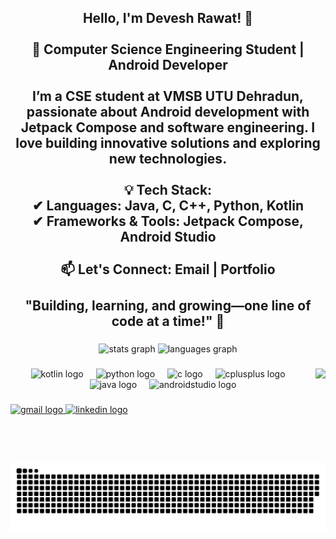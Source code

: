 <h2 align="center">Hello, I'm Devesh Rawat! 👋<br><br>🚀 Computer Science Engineering Student | Android Developer<br><br>I’m a CSE student at VMSB UTU Dehradun, passionate about Android development with Jetpack Compose and software engineering. I love building innovative solutions and exploring new technologies.<br><br>💡 Tech Stack:<br>✔ Languages: Java, C, C++, Python, Kotlin<br>✔ Frameworks & Tools: Jetpack Compose, Android Studio<br><br>📫 Let's Connect: Email | Portfolio<br><br>"Building, learning, and growing—one line of code at a time!" 🚀</h2>

###

<div align="center">
  <img src="https://github-readme-stats.vercel.app/api?username=devesh-rawat&hide_title=false&hide_rank=false&show_icons=true&include_all_commits=true&count_private=true&disable_animations=false&theme=dracula&locale=en&hide_border=false" height="150" alt="stats graph"  />
  <img src="https://github-readme-stats.vercel.app/api/top-langs?username=devesh-rawat&locale=en&hide_title=false&layout=compact&card_width=320&langs_count=5&theme=dracula&hide_border=false" height="150" alt="languages graph"  />
</div>

###

<img align="right" height="150" src="https://media.licdn.com/dms/image/v2/D4D03AQGNWuvjEqxTEg/profile-displayphoto-shrink_200_200/profile-displayphoto-shrink_200_200/0/1712630482898?e=1748476800&v=beta&t=QvmilnqUiMeo4zCsr83Nuog9kX06Ob3fbeIsDk9R7e0"  />

###

<div align="center">
  <img src="https://cdn.jsdelivr.net/gh/devicons/devicon/icons/kotlin/kotlin-original.svg" height="30" alt="kotlin logo"  />
  <img width="12" />
  <img src="https://cdn.jsdelivr.net/gh/devicons/devicon/icons/python/python-original.svg" height="30" alt="python logo"  />
  <img width="12" />
  <img src="https://cdn.jsdelivr.net/gh/devicons/devicon/icons/c/c-original.svg" height="30" alt="c logo"  />
  <img width="12" />
  <img src="https://cdn.jsdelivr.net/gh/devicons/devicon/icons/cplusplus/cplusplus-original.svg" height="30" alt="cplusplus logo"  />
  <img width="12" />
  <img src="https://cdn.jsdelivr.net/gh/devicons/devicon/icons/java/java-original.svg" height="30" alt="java logo"  />
  <img width="12" />
  <img src="https://cdn.jsdelivr.net/gh/devicons/devicon/icons/androidstudio/androidstudio-original.svg" height="30" alt="androidstudio logo"  />
</div>

###

<div align="left">
  <a href="devesh08rawat@gmail.com" target="_blank">
    <img src="https://img.shields.io/static/v1?message=Gmail&logo=gmail&label=&color=D14836&logoColor=white&labelColor=&style=for-the-badge" height="35" alt="gmail logo"  />
  </a>
  <a href="https://www.linkedin.com/in/devesh-rawat-35a50b271/" target="_blank">
    <img src="https://img.shields.io/static/v1?message=LinkedIn&logo=linkedin&label=&color=0077B5&logoColor=white&labelColor=&style=for-the-badge" height="35" alt="linkedin logo"  />
  </a>
</div>

###

<br clear="both">

<img src="https://raw.githubusercontent.com/devesh-rawat/devesh-rawat/output/snake.svg" alt="Snake animation" />

###
